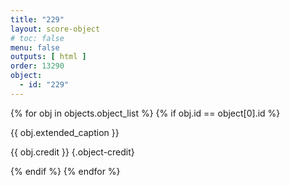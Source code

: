 ```yaml
---
title: "229"
layout: score-object
# toc: false
menu: false
outputs: [ html ]
order: 13290
object:
  - id: "229"
---
```


{% for obj in objects.object_list %}
{% if obj.id == object[0].id %}

{{ obj.extended_caption }}

{{ obj.credit }} {.object-credit}

{% endif %}
{% endfor %}
